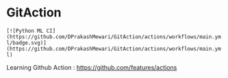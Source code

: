 # GitAction

``` [![Python ML CI](https://github.com/DPrakashMewari/GitAction/actions/workflows/main.yml/badge.svg)](https://github.com/DPrakashMewari/GitAction/actions/workflows/main.yml) ```


Learning Github Action : https://github.com/features/actions


